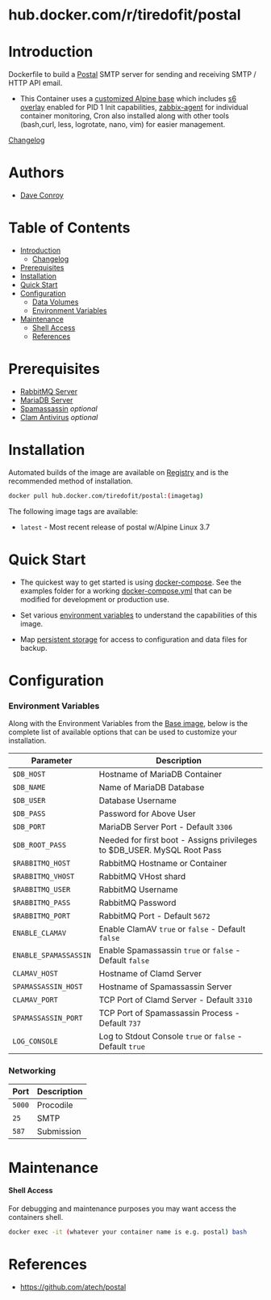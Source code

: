 # hub.docker.com/r/tiredofit/postal

# Introduction

Dockerfile to build a [Postal](https://github.com/atech/postal) SMTP server for sending and receiving SMTP / HTTP API email.
* This Container uses a [customized Alpine base](https://hub.docker.com/r/tiredofit/debian) which includes [s6 
overlay](https://github.com/just-containers/s6-overlay) enabled for PID 1 Init capabilities, [zabbix-agent](https://zabbix.org) for 
individual container monitoring, Cron also installed along with other tools (bash,curl, less, logrotate, nano, vim) for easier 
management. 



[Changelog](CHANGELOG.md)

# Authors

- [Dave Conroy](https://github.com/tiredofit/)

# Table of Contents

- [Introduction](#introduction)
    - [Changelog](CHANGELOG.md)
- [Prerequisites](#prerequisites)
- [Installation](#installation)
- [Quick Start](#quick-start)
- [Configuration](#configuration)
    - [Data Volumes](#data-volumes)
    - [Environment Variables](#environmentvariables)   
- [Maintenance](#maintenance)
    - [Shell Access](#shell-access)
   - [References](#references)

# Prerequisites

- [RabbitMQ Server](https://github.com/tiredofit/docker-rabbitmq)
- [MariaDB Server](https://github.com/tiredofit/docker-mariadb)
- [Spamassassin](https://github.com/tiredofit/docker-spamassassin) *optional*
- [Clam Antivirus](https://github.com/tiredofit/docker-clamav) *optional*

# Installation

Automated builds of the image are available on [Registry](https://hub.docker.com/r/tiredofit/postal) and is the recommended method of 
installation.


```bash
docker pull hub.docker.com/tiredofit/postal:(imagetag)
```

The following image tags are available:
* `latest` - Most recent release of postal w/Alpine Linux 3.7

# Quick Start

* The quickest way to get started is using [docker-compose](https://docs.docker.com/compose/). See the examples folder for a working 
[docker-compose.yml](examples/docker-compose.yml) that can be modified for development or production use.

* Set various [environment variables](#environment-variables) to understand the capabilities of this image.
* Map [persistent storage](#data-volumes) for access to configuration and data files for backup.


# Configuration

### Environment Variables

Along with the Environment Variables from the [Base image](https://hub.docker.com/r/tiredofit/alpine), below is the complete list of 
available options that can be used to customize your installation.

| Parameter | Description |
|-----------|-------------|
| `$DB_HOST`  | Hostname of MariaDB Container |
| `$DB_NAME` | Name of MariaDB Database |
| `$DB_USER` | Database Username |
| `$DB_PASS` | Password for Above User |
| `$DB_PORT` | MariaDB Server Port - Default `3306`
| `$DB_ROOT_PASS` | Needed for first boot - Assigns privileges to $DB_USER. MySQL Root Pass |
| `$RABBITMQ_HOST` | RabbitMQ Hostname or Container |
| `$RABBITMQ_VHOST` | RabbitMQ VHost shard |
| `$RABBITMQ_USER` | RabbitMQ Username |
| `$RABBITMQ_PASS` | RabbitMQ Password |
| `$RABBITMQ_PORT` | RabbitMQ Port - Default `5672` |
| `ENABLE_CLAMAV` | Enable ClamAV `true` or `false` - Default `false` |
| `ENABLE_SPAMASSASSIN` | Enable Spamassassin `true` or `false` - Default `false` |
| `CLAMAV_HOST` | Hostname of Clamd Server |
| `SPAMASSASSIN_HOST` | Hostname of Spamassassin Server |
| `CLAMAV_PORT` | TCP Port of Clamd Server - Default `3310` |
| `SPAMASSASSIN_PORT` | TCP Port of Spamassassin Process - Default `737` |
| `LOG_CONSOLE` | Log to Stdout Console `true` or `false` - Default `true` |

### Networking

| Port | Description        |
|-----------|---------------|
| `5000`    | Procodile     |
| `25`      | SMTP          |
| `587`     | Submission    |

# Maintenance

#### Shell Access

For debugging and maintenance purposes you may want access the containers shell. 

```bash
docker exec -it (whatever your container name is e.g. postal) bash
```

# References

* https://github.com/atech/postal

